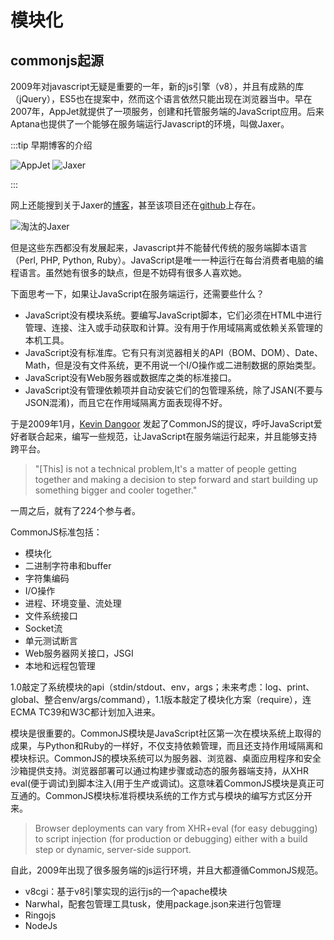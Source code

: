 # 模块化

## commonjs起源

2009年对javascript无疑是重要的一年，新的js引擎（v8），并且有成熟的库（jQuery），ES5也在提案中，然而这个语言依然只能出现在浏览器当中。早在2007年，AppJet就提供了一项服务，创建和托管服务端的JavaScript应用。后来Aptana也提供了一个能够在服务端运行Javascript的环境，叫做Jaxer。


:::tip 早期博客的介绍

![AppJet](https://file.shenfq.com/18-7-15/5272642.jpg)
![Jaxer](https://file.shenfq.com/18-7-15/67144717.jpg)

:::

网上还能搜到关于Jaxer的[博客](http://www.cnblogs.com/luq885/archive/2008/01/25/1052288.html)，甚至该项目还在[github](https://github.com/aptana/Jaxer)上存在。

![淘汰的Jaxer](https://file.shenfq.com/18-7-15/95167701.jpg)

但是这些东西都没有发展起来，Javascript并不能替代传统的服务端脚本语言（Perl, PHP, Python, Ruby）。JavaScript是唯一一种运行在每台消费者电脑的编程语言。虽然她有很多的缺点，但是不妨碍有很多人喜欢她。

下面思考一下，如果让JavaScript在服务端运行，还需要些什么？

- JavaScript没有模块系统。要编写JavaScript脚本，它们必须在HTML中进行管理、连接、注入或手动获取和计算。没有用于作用域隔离或依赖关系管理的本机工具。
- JavaScript没有标准库。它有只有浏览器相关的API（BOM、DOM）、Date、Math，但是没有文件系统，更不用说一个I/O操作或二进制数据的原始类型。
- JavaScript没有Web服务器或数据库之类的标准接口。
- JavaScript没有管理依赖项并自动安装它们的包管理系统，除了JSAN(不要与JSON混淆)，而且它在作用域隔离方面表现得不好。


于是2009年1月，[Kevin Dangoor](http://www.kevindangoor.com/) 发起了CommonJS的提议，呼吁JavaScript爱好者联合起来，编写一些规范，让JavaScript在服务端运行起来，并且能够支持跨平台。

>"[This] is not a technical problem,It's a matter of people getting together and making a decision to step forward and start building up something bigger and cooler together."

一周之后，就有了224个参与者。

CommonJS标准包括：

- 模块化
- 二进制字符串和buffer
- 字符集编码
- I/O操作
- 进程、环境变量、流处理
- 文件系统接口
- Socket流
- 单元测试断言
- Web服务器网关接口，JSGI
- 本地和远程包管理

1.0敲定了系统模块的api（stdin/stdout、env，args；未来考虑：log、print、global、整合env/args/command），1.1版本敲定了模块化方案（require），连ECMA TC39和W3C都计划加入进来。

模块是很重要的。CommonJS模块是JavaScript社区第一次在模块系统上取得的成果，与Python和Ruby的一样好，不仅支持依赖管理，而且还支持作用域隔离和模块标识。CommonJS的模块系统可以为服务器、浏览器、桌面应用程序和安全沙箱提供支持。浏览器部署可以通过构建步骤或动态的服务器端支持，从XHR eval(便于调试)到脚本注入(用于生产或调试)。这意味着CommonJS模块是真正可互通的。CommonJS模块标准将模块系统的工作方式与模块的编写方式区分开来。

> Browser deployments can vary from XHR+eval (for easy debugging) to script injection (for production or debugging) either with a build step or dynamic, server-side support. 

自此，2009年出现了很多服务端的js运行环境，并且大都遵循CommonJS规范。

- v8cgi：基于v8引擎实现的运行js的一个apache模块
- Narwhal，配套包管理工具tusk，使用package.json来进行包管理
- Ringojs
- NodeJs